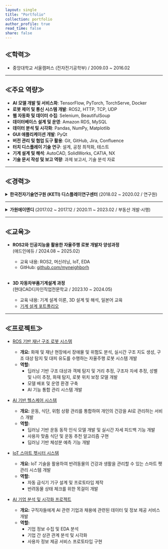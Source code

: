 ```yaml
---
layout: single
title: "Portfolio"
collection: portfolio
author_profile: true
read_time: false
share: false
---
```


<style>
  .image-grid {
    display: flex;
    flex-wrap: wrap;
    gap: 10px;
    page-break-inside: avoid;
    break-inside: avoid;
  }
  .image-grid .image-box {
    width: 48%;
    height: 200px; /* 높이 통일을 위해 수정 */
    display: flex;
    align-items: center;
    justify-content: center;
    overflow: hidden;
    page-break-inside: avoid;
    break-inside: avoid;
  }
  .image-grid .image-box img {
    width: 100%;
    height: 100%;
    object-fit: contain; /* cover 대신 contain으로 이미지 왜곡 방지 */
    page-break-inside: avoid;
    break-inside: avoid;
  }
</style>


## ≪학력≫
- 중앙대학교 서울캠퍼스 (전자전기공학부) / 2009.03 ~ 2016.02

---

## ≪주요 역량≫

- **AI 모델 개발 및 서비스화**: TensorFlow, PyTorch, TorchServe, Docker  
- **로봇 제어 및 통신 시스템 개발**: ROS2, HTTP, TCP, UDP  
- **웹 자동화 및 데이터 수집**: Selenium, BeautifulSoup  
- **데이터베이스 설계 및 운영**: Amazon RDS, MySQL  
- **데이터 분석 및 시각화**: Pandas, NumPy, Matplotlib  
- **GUI 애플리케이션 개발**: PyQt  
- **버전 관리 및 협업 도구 활용**: Git, GitHub, Jira, Confluence  
- **터치 디스플레이 기술 연구**: 설계, 공정 최적화, 테스트  
- **기계 설계 및 해석**: AutoCAD, SolidWorks, CATIA, NX  
- **기술 문서 작성 및 보고 역량**: 과제 보고서, 기술 분석 자료

---

## ≪경력≫

<details>
<summary><strong>한국전자기술연구원 (KETI) 디스플레이연구센터</strong> (2018.02 ~ 2020.02 / 연구원)</summary>

<br>

<strong>(1) Metal Mesh 터치 패널 개발</strong><br>
- 기존 ITO 전극의 느린 응답 속도 및 유연기판 부적합 문제 해결<br>
- Metal Mesh 전극 구조 설계 및 Photolithography 공정 조건 최적화<br>
- 고해상도 / 고주사율 / 플렉서블 디스플레이 제품 적용 가능성 확보<br>
<div class="image-grid">
  <div class="image-box"><img src="https://github.com/user-attachments/assets/e56125d7-9042-4306-92e0-72db2b6a0070"></div>
  <div class="image-box"><img src="https://github.com/user-attachments/assets/8db5a55b-8fc4-4c98-9f78-537a87ca65ab"></div>
</div>
<br>

<strong>(2) 거울형 터치 패널 개발</strong><br>
- Metal Mesh 전극 기반 Mirror Display용 터치 패널 설계 및 공정 개발<br>
- 고투과율·고반사율을 동시에 확보한 구조 설계<br>
<div class="image-grid">
  <div class="image-box"><img src="https://github.com/user-attachments/assets/ab6cbb10-c2e8-4983-9289-3c0e2fff72ae"></div>
  <div class="image-box"></div>
</div>
<br>

<strong>(3) Stylus Pen + 손 인식 단일 Layer 터치 패널 개발</strong><br>
- Stylus Pen + 손 인식 가능한 단일 Layer 터치 패널 설계<br>
- Layer 축소로 공정 간소화 및 생산성 향상<br>
- 정부 과제 목표 성과 달성<br>
<div class="image-grid">
  <div class="image-box"><img src="https://github.com/user-attachments/assets/f6c14137-960b-4d25-9808-6596c4ad23b1"></div>
  <div class="image-box"><img src="https://github.com/user-attachments/assets/275d2b98-82fa-4c2e-8ed6-496b03551b5f"></div>
</div>
<br>

<strong>(4) 햅틱 디바이스 연구</strong><br>
- 전극 패턴 / 입력 파형 / 주파수 변화에 따른 감각 반응 실험 설계<br>
- 자극 조건에 따라 사용자별 인지 감도 및 반응 다양성 확인<br>
<div class="image-grid">
  <div class="image-box"><img src="https://github.com/user-attachments/assets/b56ba3ac-6b44-48a7-8ffe-84e9f0cae71d"></div>
  <div class="image-box"></div>
</div>
<br>

<strong>(5) Super Capacitor (EDLC) 연구</strong><br>
- EDLC 저에너지 밀도 문제 해결을 위한 실험 수행<br>
- Separator 제거 → Spacer 구조로 대체<br>
- 에너지 밀도 12~15% 향상 실험 결과 확보<br><br>

<strong>(6) 분석 및 기술 문서 작성</strong><br>
- Reverse Engineering<br>
- 디바이스 구조 / 소재 분석, 외부 의뢰 샘플 분석<br>
- 시험 결과 보고서 및 정부 과제 보고서 작성<br>
<div class="image-grid">
  <div class="image-box"><img src="https://github.com/user-attachments/assets/34b76185-33e5-46f0-942c-340f2ddd1f65"></div>
  <div class="image-box"><img src="https://github.com/user-attachments/assets/dd4082d3-6fd3-40ca-ba09-ff6527ff5f9f"></div>
</div>
<br>

<strong>(7) 장비 운용</strong><br>
- 공정 및 분석 장비 전반 운용 능력 보유<br>

<table>
  <thead>
    <tr>
      <th>장비 분류</th>
      <th>장비 목록</th>
    </tr>
  </thead>
  <tbody>
    <tr><td>포토리소그래피</td><td>Spin Coater, Mask Aligner</td></tr>
    <tr><td>디스플레이·반도체 공정</td><td>DC Sputter, Thermal Evaporator, E-beam Evaporator, O₂ Plasma Asher</td></tr>
    <tr><td>분석·연구 장비</td><td>Optical Microscope, Confocal Microscope, AFM, Alpha Step, SEM, FE-SEM, FIB, CP</td></tr>
    <tr><td>기타 장비</td><td>Keithley Source Meter, Oscilloscope, Battery Cycler, Laser Repair System, Screen Printer, Laminator, LFA, FLIR Thermography Camera</td></tr>
  </tbody>
</table>

<div class="image-grid">
  <div class="image-box"><img src="https://github.com/user-attachments/assets/4fa87b1d-596f-4fd6-9f7d-cd98e40efe96"></div>
  <div class="image-box"><img src="https://github.com/user-attachments/assets/48e3a6dc-f175-4932-bc23-a782fdfd554b"></div>
</div>
</details>

---

<details>
<summary><strong>가원에이앤디</strong> (2017.02 ~ 2017.12 / 2020.11 ~ 2023.02 / 부동산 개발·시행)</summary>

<br>

<strong>(1) 부동산 개발 및 사업화</strong><br>
- 개발 잠재 토지 발굴 → 사업 기획 및 고객 판매까지 전 과정 수행<br>
- 지역 여건 분석, 수요 예측, 사업성 검토<br><br>

<strong>(2) 현장 및 인허가 업무</strong><br>
- 공사 현장 실무 관리 및 점검<br>
- 토지 및 건축 도면 검토<br>
- 각종 인허가 진행 업무 (지자체 협의, 서류 제출 등)<br>

</details>

---

## ≪교육≫
- <strong>ROS2와 인공지능을 활용한 자율주행 로봇 개발자 양성과정</strong><br>
  (애드인에듀 / 2024.08 ~ 2025.02)<br>
  - 교육 내용: ROS2, 머신러닝, IoT, EDA<br>
  - GitHub: [github.com/myneighborh](https://github.com/myneighborh)<br><br>


- <strong>3D 자동차부품기계설계 과정</strong><br>
  (현대CAD디자인직업전문학교 / 2023.10 ~ 2024.05)<br>
  - 교육 내용: 기계 설계 이론, 3D 설계 및 해석, 일본어 교육
  - [기계 설계 포트폴리오](https://docs.google.com/presentation/d/1zHoYsQDK4suuZ4vuVmza5WFN8ShzvMDtqMorxdukd4w/edit?usp=sharing)

---

## ≪프로젝트≫

- [ROS 기반 재난 구조 로봇 시스템](https://github.com/addinedu-ros-7th/ros-repo-4)  
  - **개요:** 화재 및 재난 현장에서 장애물 및 위험도 분석, 실시간 구조 지도 생성, 구조 대상 탐지 및 대피 유도를 수행하는 자율주행 로봇 시스템 개발  
  - **역할:**  
    - 딥러닝 기반 구조 대상과 객체 탐지 및 거리 추정, 구조자 자세 추정, 성별 및 나이 추정, 화재 탐지, 로봇 위치 보정 모델 개발
    - 모델 배포 및 운영 환경 구축
    - AI 기능 통합 관리 시스템 개발

- [AI 기반 헬스케어 시스템](https://github.com/addinedu-ros-7th/deeplearning-repo-5)  
  - **개요:** 운동, 식단, 위험 상황 관리를 통합하여 개인의 건강을 AI로 관리하는 서비스 개발  
  - **역할:**  
    - 딥러닝 기반 운동 동작 인식 모델 개발 및 실시간 자세 피드백 기능 개발  
    - 사용자 맞춤 식단 및 운동 추천 알고리즘 구현  
    - 딥러닝 기반 체성분 예측 기능 개발

- [IoT 스마트 펫시터 시스템](https://github.com/addinedu-ros-7th/iot-repo-1)  
  - **개요:** IoT 기술을 활용하여 반려동물의 건강과 생활을 관리할 수 있는 스마트 펫 관리 시스템 개발  
  - **역할:**  
    - 자동 급식기 기구 설계 및 프로토타입 제작  
    - 반려동물 상태 체크를 위한 목걸이 개발
      
- [AI 기업 분석 및 시각화 프로젝트](https://github.com/addinedu-ros-7th/eda-repo-4)  
  - **개요:** 구직자들에게 AI 관련 기업과 채용에 관련된 데이터 및 정보 제공 서비스 개발  
  - **역할:**  
    - 기업 정보 수집 및 EDA 분석  
    - 기업 간 상관 관계 분석 및 시각화  
    - 사용자 정보 제공 서비스 프로토타입 구현
